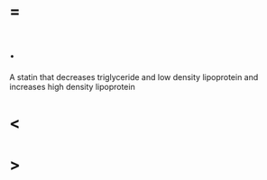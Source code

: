 # =

# .

A statin that decreases triglyceride and low density lipoprotein and increases high density lipoprotein

# <

# >
